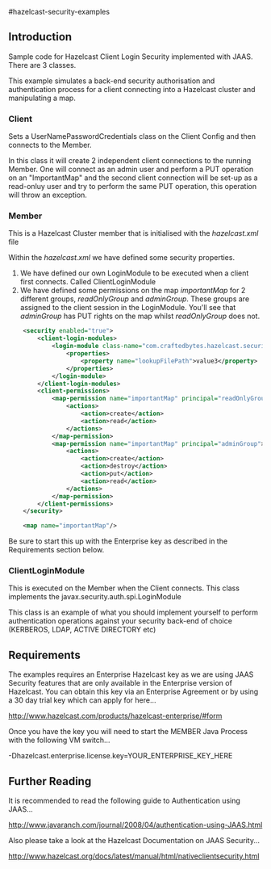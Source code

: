 #hazelcast-security-examples

## Introduction

Sample code for Hazelcast Client Login Security implemented with JAAS.  There are 3 classes.

This example simulates a back-end security authorisation and authentication process for a client
connecting into a Hazelcast cluster and manipulating a map.

### Client

Sets a UserNamePasswordCredentials class on the Client Config and then connects to the Member.

In this class it will create 2 independent client connections to the running Member.  One will connect as an admin user and perform
a PUT operation on an "ImportantMap" and the second client connection will be set-up as a read-onluy user
and try to perform the same PUT operation, this operation will throw an exception.

### Member

This is a Hazelcast Cluster member that is initialised with the _hazelcast.xml_ file

Within the _hazelcast.xml_ we have defined some security properties.

1. We have defined our own LoginModule to be executed when a client first connects.
Called ClientLoginModule
2. We have defined some permissions on the map _importantMap_ for 2 different groups, _readOnlyGroup_ and _adminGroup_.  These groups
are assigned to the client session in the LoginModule.  You'll see that _adminGroup_ has PUT rights on the map whilst _readOnlyGroup_ does not.
```XML
    <security enabled="true">
        <client-login-modules>
            <login-module class-name="com.craftedbytes.hazelcast.security.ClientLoginModule" usage="required">
                <properties>
                    <property name="lookupFilePath">value3</property>
                </properties>
            </login-module>
        </client-login-modules>
        <client-permissions>
            <map-permission name="importantMap" principal="readOnlyGroup">
                <actions>
                    <action>create</action>
                    <action>read</action>
                </actions>
            </map-permission>
            <map-permission name="importantMap" principal="adminGroup">
                <actions>
                    <action>create</action>
                    <action>destroy</action>
                    <action>put</action>
                    <action>read</action>
                </actions>
            </map-permission>
        </client-permissions>
    </security>

    <map name="importantMap"/>
```
Be sure to start this up with the Enterprise key as described in the Requirements section below.

### ClientLoginModule

This is executed on the Member when the Client connects.  This class implements the javax.security.auth.spi.LoginModule

This class is an example of what you should implement yourself to perform authentication operations
against your security back-end of choice (KERBEROS, LDAP, ACTIVE DIRECTORY etc)




## Requirements

The examples requires an Enterprise Hazelcast key as we are using JAAS Security features that are only available in the Enterprise version of Hazelcast.  You can obtain this key via an Enterprise Agreement or
by using a 30 day trial key which can apply for here...

http://www.hazelcast.com/products/hazelcast-enterprise/#form

Once you have the key you will need to start the MEMBER Java Process with the following VM switch...

-Dhazelcast.enterprise.license.key=YOUR_ENTERPRISE_KEY_HERE

## Further Reading

It is recommended to read the following guide to Authentication using JAAS...

http://www.javaranch.com/journal/2008/04/authentication-using-JAAS.html

Also please take a look at the Hazelcast Documentation on JAAS Security...

http://www.hazelcast.org/docs/latest/manual/html/nativeclientsecurity.html
